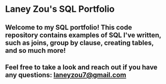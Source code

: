 # Laney Zou's SQL Portfolio

## Welcome to my SQL portfolio! This code repository contains examples of SQL I've written, such as joins, group by clause, creating tables, and so much more!
## Feel free to take a look and reach out if you have any questions: laneyzou7@gmail.com
